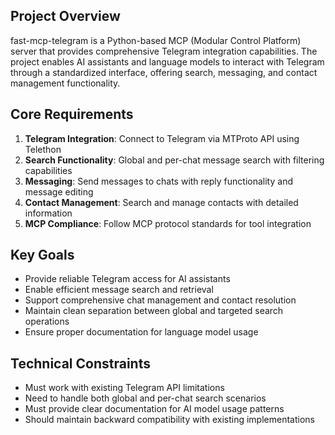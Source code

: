 

## Project Overview
fast-mcp-telegram is a Python-based MCP (Modular Control Platform) server that provides comprehensive Telegram integration capabilities. The project enables AI assistants and language models to interact with Telegram through a standardized interface, offering search, messaging, and contact management functionality.

## Core Requirements
1. **Telegram Integration**: Connect to Telegram via MTProto API using Telethon
2. **Search Functionality**: Global and per-chat message search with filtering capabilities
3. **Messaging**: Send messages to chats with reply functionality and message editing
4. **Contact Management**: Search and manage contacts with detailed information
5. **MCP Compliance**: Follow MCP protocol standards for tool integration

## Key Goals
- Provide reliable Telegram access for AI assistants
- Enable efficient message search and retrieval
- Support comprehensive chat management and contact resolution
- Maintain clean separation between global and targeted search operations
- Ensure proper documentation for language model usage

## Technical Constraints
- Must work with existing Telegram API limitations
- Need to handle both global and per-chat search scenarios
- Must provide clear documentation for AI model usage patterns
- Should maintain backward compatibility with existing implementations
